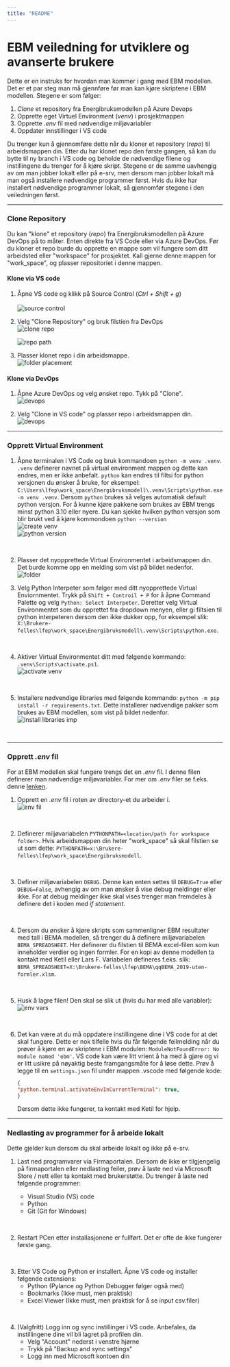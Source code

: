 ```yaml
---
title: "README"
---
```


# EBM veiledning for utviklere og avanserte brukere

Dette er en instruks for hvordan man kommer i gang med EBM modellen. Det er et par steg man må gjennføre før man kan kjøre skriptene i EBM modellen. Stegene er som følger:

1. *Clone* et repository fra Energibruksmodellen på Azure Devops 
2. Opprette eget Virtuel Environment (*venv*) i prosjektmappen
3. Opprette *.env* fil med nødvendige miljøvariabler
4. Oppdater innstillinger i VS code 

Du trenger kun å gjennomføre dette når du kloner et repository (*repo*) til arbeidsmappen din. Etter du har klonet repo den første gangen, så kan du bytte til ny branch i VS code og beholde de nødvendige filene og instillingene du trenger for å kjøre skript. Stegene er de samme uavhengig av om man jobber lokalt eller på e-srv, men dersom man jobber lokalt må man også installere nødvendige programmer først. Hvis du ikke har installert nødvendige programmer lokalt, så gjennomfør stegene i den veiledningen først.

---

### Clone Repository

Du kan "klone" et repository (*repo*) fra Energibruksmodellen på Azure DevOps på to måter. Enten direkte fra VS Code eller via Azure DevOps. Før du kloner et repo burde du opprette en mappe som vil fungere som ditt arbeidsted eller "workspace" for prosjektet. Kall gjerne denne mappen for "work_space", og plasser repositoriet i denne mappen. 

#### Klone via VS code

1. Åpne VS code og klikk på Source Control (*Ctrl + Shift + g*) <br>  
    ![source control](\images\source_control.png) 
    <br>
    
2. Velg "Clone Repository" og bruk filstien fra DevOps <br>
    ![clone repo](\images\clone_repo.png)
    <br>
 
    ![repo path](\images\repo_filsti.png)
    <br>
3. Plasser klonet repo i din arbeidsmappe.<br>
    ![folder placement](\images\folder_placement.png)
    <br>

#### Klone via DevOps

1. Åpne Azure DevOps og velg ønsket repo. Tykk på "Clone".<br>
    ![devops](\images\devops1.png)
    <br>

2. Velg "Clone in VS code" og plasser repo i arbeidsmappen din.<br> 
    ![devops](\images\devops2.png)
    <br>

---

### Opprett Virtual Environment

1. Åpne terminalen i VS Code og bruk kommandoen ``python -m venv .venv``. ``.venv`` definerer navnet på virtual environment mappen og dette kan endres, men er ikke anbefalt. ``python`` kan endres til filtsi for python versjonen du ønsker å bruke, for eksempel: ``C:\Users\lfep\work_space\Energibruksmodell\.venv\Scripts\python.exe -m venv .venv``. Dersom ``python`` brukes så velges automatisk default python versjon. For å kunne kjøre pakkene som brukes av EBM trengs minst python 3.10 eller nyere. Du kan sjekke hvilken python versjon som blir brukt ved å kjøre kommondoen ``python --version``<br> 
![create venv](\images\create_venv.png) <br>
![python version](\images\python_version.png)
<br>

2. Plasser det nyopprettede Virtual Environmentet i arbeidsmappen din. Det burde komme opp en melding som vist på bildet nedenfor. <br>
    ![folder](\images\venv_folder.png)
    <br>

3. Velg Python Interpeter som følger med ditt nyopprettede Virtual Enviornmentet. Trykk på ``Shift + Controil + P`` for å åpne Command Palette og velg ``Python: Select Interpeter``. Deretter velg Virtual Environmentet som du opprettet fra dropdown menyen, eller gi filtsien til python interpeteren dersom den ikke dukker opp, for eksempel slik: ``X:\Brukere-felles\lfep\work_space\Energibruksmodell\.venv\Scripts\python.exe``.
<br>

4. Aktiver Virtual Environmentet ditt med følgende kommando: ``.venv\Scripts\activate.ps1``.<br>
![activate venv](\images\activate_venv.png)
<br>

5. Installere nødvendige libraries med følgende kommando: ``python -m pip install -r requirements.txt``. Dette installerer nødvendige pakker som brukes av EBM modellen, som vist på bildet nedenfor.<br>
![install libraries](\images\install_libraries.png) imp
<br>

---

### Opprett *.env* fil

For at EBM modellen skal fungere trengs det en *.env* fil. I denne filen definerer man nødvendige miljøvariabler. For mer om *.env* filer se f.eks. denne [lenken](https://www.geeksforgeeks.org/how-to-create-and-use-env-files-in-python/). 

1. Opprett en *.env* fil i roten av directory-et du arbeider i.<br>
![env fil](\images\env_file.png)
<br>

2. Definerer miljøvariabelen ``PYTHONPATH=<location/path for workspace folder>``. Hvis arbeidsmappen din heter "work_space" så skal filstien se ut som dette: ``PYTHONPATH=x:\Brukere-felles\lfep\work_space\Energibruksmodell``. 
<br>

3. Definer miljøvariabelen ``DEBUG``. Denne kan enten settes til ``DEBUG=True`` eller ``DEBUG=False``, avhengig av om man ønsker å vise debug meldinger eller ikke. For at debug meldinger ikke skal vises trenger man fremdeles å definere det i koden med *if statement*. 
<br>

4. Dersom du ønsker å kjøre skripts som sammenligner EBM resultater med tall i BEMA modellen, så trenger du å definere miljøvariabelen ``BEMA_SPREADSHEET``. Her definerer du filstien til BEMA excel-filen som kun inneholder verdier og ingen formler. For en kopi av denne modellen ta kontakt med Ketil eller Lars F. Variabelen defineres f.eks. slik: ``BEMA_SPREADSHEET=X:\Brukere-felles\lfep\BEMA\qqBEMA_2019-uten-formler.xlsm``.
<br>

5. Husk å lagre filen! Den skal se slik ut (hvis du har med alle variabler):<br>
![env vars](\images\env_variables.png)
<br>

6. Det kan være at du må oppdatere instillingene dine i VS code for at det skal fungere. Dette er nok tilfelle hvis du får følgende feilmelding når du prøver å kjøre en av skriptene i EBM modulen: ``ModuleNotFoundError: No module named 'ebm'``. VS code kan være litt vrient å ha med å gjøre og vi er litt usikre på nøyaktig beste framgangsmåte for å løse dette. Prøv å legge til en ``settings.json`` fil under mappen .vscode med følgende kode: 

     ```json   
    {
    "python.terminal.activateEnvInCurrentTerminal": true,
    }
    ```
    Dersom dette ikke fungerer, ta kontakt med Ketil for hjelp.  

---

### Nedlasting av programmer for å arbeide lokalt

Dette gjelder kun dersom du skal arbeide lokalt og ikke på e-srv. 

1. Last ned programvarer via Firmaportalen. Dersom de ikke er tilgjengelig på firmaportalen eller nedlasting feiler, prøv å laste ned via Microsoft Store / nett eller ta kontakt med brukerstøtte. Du trenger å laste ned følgende programmer:

    - Visual Studio (VS) code
    - Python
    - Git (Git for Windows)
<br>

2. Restart PCen etter installasjonene er fullført. Det er ofte de ikke fungerer første gang.
<br>

3. Etter VS Code og Python er installert. Åpne VS code og installer følgende extensions:
    - Python (Pylance og Python Debugger følger også med) 
    - Bookmarks (Ikke must, men praktisk)
    - Excel Viewer (Ikke must, men praktisk for å se input csv.filer)
<br>

4. (Valgfritt) Logg inn og sync instillinger i VS code. Anbefales, da instillingene dine vil bli lagret på profilen din. 
    - Velg "Account" nederst i venstre hjørne
    - Trykk på "Backup and sync settings"
    - Logg inn med Microsoft kontoen din
